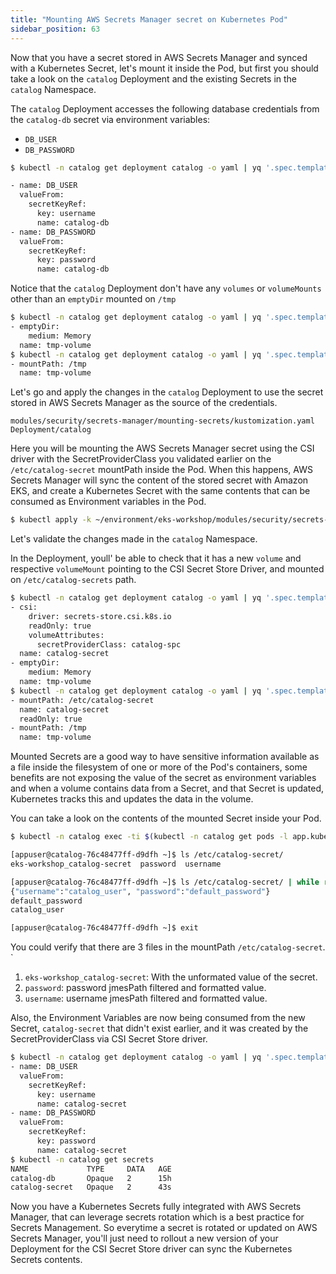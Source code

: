 ```yaml
---
title: "Mounting AWS Secrets Manager secret on Kubernetes Pod"
sidebar_position: 63
---
```


Now that you have a secret stored in AWS Secrets Manager and synced with a Kubernetes Secret, let's mount it inside the Pod, but first you should take a look on the `catalog` Deployment and the existing Secrets in the `catalog` Namespace.

The `catalog` Deployment accesses the following database credentials from the `catalog-db` secret via environment variables:

* `DB_USER`
* `DB_PASSWORD`

```bash
$ kubectl -n catalog get deployment catalog -o yaml | yq '.spec.template.spec.containers[] | .env'

- name: DB_USER
  valueFrom:
    secretKeyRef:
      key: username
      name: catalog-db
- name: DB_PASSWORD
  valueFrom:
    secretKeyRef:
      key: password
      name: catalog-db
```

Notice that the `catalog` Deployment don't have any `volumes` or `volumeMounts` other than an `emptyDir` mounted on `/tmp`

```bash
$ kubectl -n catalog get deployment catalog -o yaml | yq '.spec.template.spec.volumes'
- emptyDir:
    medium: Memory
  name: tmp-volume
$ kubectl -n catalog get deployment catalog -o yaml | yq '.spec.template.spec.containers[] | .volumeMounts'
- mountPath: /tmp
  name: tmp-volume
```

Let's go and apply the changes in the `catalog` Deployment to use the secret stored in AWS Secrets Manager as the source of the credentials.

```kustomization
modules/security/secrets-manager/mounting-secrets/kustomization.yaml
Deployment/catalog
```

Here you will be mounting the AWS Secrets Manager secret using the CSI driver with the SecretProviderClass you validated earlier on the `/etc/catalog-secret` mountPath inside the Pod. When this happens, AWS Secrets Manager will sync the content of the stored secret with Amazon EKS, and create a Kubernetes Secret with the same contents that can be consumed as Environment variables in the Pod.

```bash
$ kubectl apply -k ~/environment/eks-workshop/modules/security/secrets-manager/mounting-secrets/
```

Let's validate the changes made in the `catalog` Namespace.

In the Deployment, youll' be able to check that it has a new `volume` and respective `volumeMount` pointing to the CSI Secret Store Driver, and mounted on `/etc/catalog-secrets` path.

```bash
$ kubectl -n catalog get deployment catalog -o yaml | yq '.spec.template.spec.volumes'
- csi:
    driver: secrets-store.csi.k8s.io
    readOnly: true
    volumeAttributes:
      secretProviderClass: catalog-spc
  name: catalog-secret
- emptyDir:
    medium: Memory
  name: tmp-volume
$ kubectl -n catalog get deployment catalog -o yaml | yq '.spec.template.spec.containers[] | .volumeMounts'                                                                                                                                                                             
- mountPath: /etc/catalog-secret
  name: catalog-secret
  readOnly: true
- mountPath: /tmp
  name: tmp-volume
```

Mounted Secrets are a good way to have sensitive information available as a file inside the filesystem of one or more of the Pod's containers, some benefits are not exposing the value of the secret as environment variables and when a volume contains data from a Secret, and that Secret is updated, Kubernetes tracks this and updates the data in the volume.

You can take a look on the contents of the mounted Secret inside your Pod.

```bash
$ kubectl -n catalog exec -ti $(kubectl -n catalog get pods -l app.kubernetes.io/component=service -o name --no-headers) -- /bin/bash

[appuser@catalog-76c48477ff-d9dfh ~]$ ls /etc/catalog-secret/ 
eks-workshop_catalog-secret  password  username

[appuser@catalog-76c48477ff-d9dfh ~]$ ls /etc/catalog-secret/ | while read SECRET; do cat /etc/catalog-secret/$SECRET; echo; done
{"username":"catalog_user", "password":"default_password"}
default_password
catalog_user

[appuser@catalog-76c48477ff-d9dfh ~]$ exit
```

You could verify that there are 3 files in the mountPath `/etc/catalog-secret`. `
1. `eks-workshop_catalog-secret`: With the unformated value of the secret.
2. `password`: password jmesPath filtered and formatted value.
3. `username`: username jmesPath filtered and formatted value.


Also, the Environment Variables are now being consumed from the new Secret, `catalog-secret` that didn't exist earlier, and it was created by the SecretProviderClass via CSI Secret Store driver.

```bash
$ kubectl -n catalog get deployment catalog -o yaml | yq '.spec.template.spec.containers[] | .env'
- name: DB_USER
  valueFrom:
    secretKeyRef:
      key: username
      name: catalog-secret
- name: DB_PASSWORD
  valueFrom:
    secretKeyRef:
      key: password
      name: catalog-secret
$ kubectl -n catalog get secrets
NAME             TYPE     DATA   AGE
catalog-db       Opaque   2      15h
catalog-secret   Opaque   2      43s
```

Now you have a Kubernetes Secrets fully integrated with AWS Secrets Manager, that can leverage secrets rotation which is a best practice for Secrets Management. So everytime a secret is rotated or updated on AWS Secrets Manager, you'll just need to rollout a new version of your Deployment for the CSI Secret Store driver can sync the Kubernetes Secrets contents.
